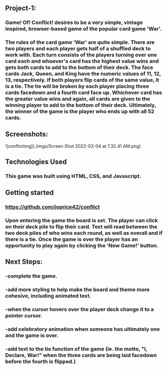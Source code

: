 ## Project-1:

### Game! Of! Conflict! desires to be a very simple, vintage inspired, browser-based game of the popular card game 'War'.

### The rules of the card game 'War' are quite simple. There are two players and each player gets half of a shuffled deck to work with. Each turn consists of the players turning over one card each and whoever's card has the highest value wins and gets both cards to add to the bottom of their deck. The face cards Jack, Queen, and King have the numeric values of 11, 12, 13, respectively. If both players flip cards of the same value, it is a tie. The tie will be broken by each player placing three cards facedown and a fourth card face up. Whichever card has the greater value wins and again, all cards are given to the winning player to add to the bottom of their deck. Ultimately, the winner of the game is the player who ends up with all 52 cards.

## Screenshots:

![conflictimg](./imgs/Screen Shot 2022-03-04 at 7.32.41 AM.png)

## Technologies Used

### This game was built using HTML, CSS, and Javascript.

## Getting started

### https://github.com/joprice42/conflict

### Upon entering the game the board is set. The player can click on their deck pile to flip their card. Text will read between the two deck piles of who wins each round, as well as overall and if there is a tie. Once the game is over the player has an opportunity to play again by clicking the 'New Game!' button.

## Next Steps:

### -complete the game.

### -add more styling to help make the board and theme more cohesive, including animated text.

### -when the cursor hovers over the player deck change it to a pointer cursor.

### -add celebratory animation when someone has ultimately one and the game is over.

### -add text to the tie function of the game (ie. the motto, "I, Declare, War!" when the three cards are being laid facedown before the fourth is flipped.)
